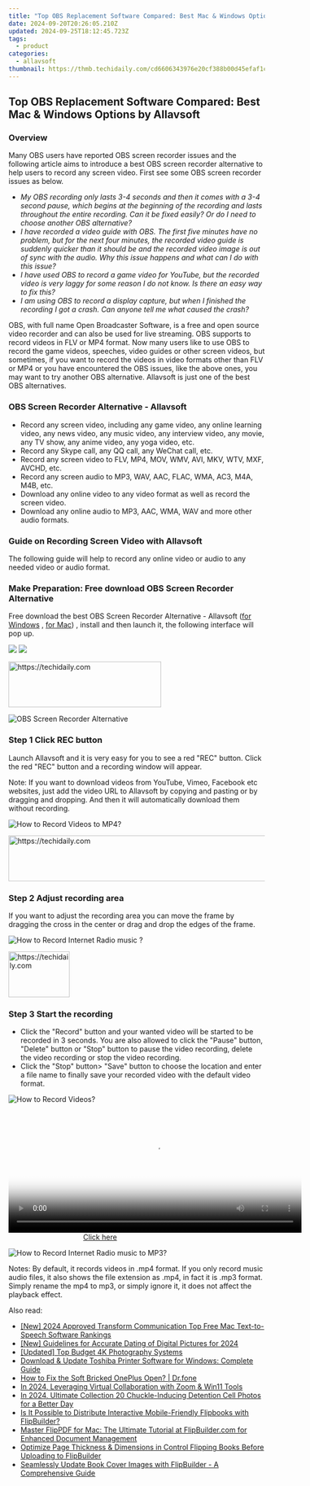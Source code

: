 ```yaml
---
title: "Top OBS Replacement Software Compared: Best Mac & Windows Options by Allavsoft"
date: 2024-09-20T20:26:05.210Z
updated: 2024-09-25T18:12:45.723Z
tags:
  - product
categories:
  - allavsoft
thumbnail: https://thmb.techidaily.com/cd6606343976e20cf388b00d45efaf1c0dc2657ac5579547b5483cbbe74bcc51.jpg
---
```


## Top OBS Replacement Software Compared: Best Mac & Windows Options by Allavsoft

### Overview

Many OBS users have reported OBS screen recorder issues and the following article aims to introduce a best OBS screen recorder alternative to help users to record any screen video. First see some OBS screen recorder issues as below.

* _My OBS recording only lasts 3-4 seconds and then it comes with a 3-4 second pause, which begins at the beginning of the recording and lasts throughout the entire recording. Can it be fixed easily? Or do I need to choose another OBS alternative?_
* _I have recorded a video guide with OBS. The first five minutes have no problem, but for the next four minutes, the recorded video guide is suddenly quicker than it should be and the recorded video image is out of sync with the audio. Why this issue happens and what can I do with this issue?_
* _I have used OBS to record a game video for YouTube, but the recorded video is very laggy for some reason I do not know. Is there an easy way to fix this?_
* _I am using OBS to record a display capture, but when I finished the recording I got a crash. Can anyone tell me what caused the crash?_

OBS, with full name Open Broadcaster Software, is a free and open source video recorder and can also be used for live streaming. OBS supports to record videos in FLV or MP4 format. Now many users like to use OBS to record the game videos, speeches, video guides or other screen videos, but sometimes, if you want to record the videos in video formats other than FLV or MP4 or you have encountered the OBS issues, like the above ones, you may want to try another OBS alternative. Allavsoft is just one of the best OBS alternatives.

### OBS Screen Recorder Alternative - Allavsoft

* Record any screen video, including any game video, any online learning video, any news video, any music video, any interview video, any movie, any TV show, any anime video, any yoga video, etc.
* Record any Skype call, any QQ call, any WeChat call, etc.
* Record any screen video to FLV, MP4, MOV, WMV, AVI, MKV, WTV, MXF, AVCHD, etc.
* Record any screen audio to MP3, WAV, AAC, FLAC, WMA, AC3, M4A, M4B, etc.
* Download any online video to any video format as well as record the screen video.
* Download any online audio to MP3, AAC, WMA, WAV and more other audio formats.

### Guide on Recording Screen Video with Allavsoft

The following guide will help to record any online video or audio to any needed video or audio format.

### Make Preparation: Free download OBS Screen Recorder Alternative

Free download the best OBS Screen Recorder Alternative - Allavsoft ([for Windows](https://tools.techidaily.com/allavsoft/products/) , [for Mac](https://tools.techidaily.com/allavsoft/products/)) , install and then launch it, the following interface will pop up.

[![](https://www.allavsoft.com/how-to/../images/how-to/free-download-win.jpg)](https://tools.techidaily.com/allavsoft/products/) [![](https://www.allavsoft.com/how-to/../images/how-to/free-download-mac.jpg)](https://tools.techidaily.com/allavsoft/products/)

<!-- affiliate ads begin -->
<a href="https://aligracehair.sjv.io/c/5597632/1885999/19272" target="_top" id="1885999">
  <img src="//a.impactradius-go.com/display-ad/19272-1885999" border="0" alt="https://techidaily.com" width="300" height="90"/>
</a>
<img height="0" width="0" src="https://aligracehair.sjv.io/i/5597632/1885999/19272" style="position:absolute;visibility:hidden;" border="0" />
<!-- affiliate ads end -->

![OBS Screen Recorder Alternative](https://www.allavsoft.com/how-to/../images/allavsoft/screen-shot-600.jpg)

### Step 1 Click REC button

Launch Allavsoft and it is very easy for you to see a red "REC" button. Click the red "REC" button and a recording window will appear.

Note: If you want to download videos from YouTube, Vimeo, Facebook etc websites, just add the video URL to Allavsoft by copying and pasting or by dragging and dropping. And then it will automatically download them without recording.

![How to Record Videos to MP4?](https://www.allavsoft.com/how-to/../images/how-to/record-skype-video-calls/click-rec-to-record-videos.jpg)

<!-- affiliate ads begin -->
<a href="https://ursime.pxf.io/c/5597632/2136536/16384" target="_top" id="2136536">
  <img src="//a.impactradius-go.com/display-ad/16384-2136536" border="0" alt="https://techidaily.com" width="728" height="90"/>
</a>
<img height="0" width="0" src="https://ursime.pxf.io/i/5597632/2136536/16384" style="position:absolute;visibility:hidden;" border="0" />
<!-- affiliate ads end -->

### Step 2 Adjust recording area

If you want to adjust the recording area you can move the frame by dragging the cross in the center or drag and drop the edges of the frame.

![How to Record Internet Radio music ?](https://www.allavsoft.com/how-to/../images/how-to/record-skype-video-calls/move-adjust-the-recording-frame.jpg)

<!-- affiliate ads begin -->
<a href="https://aligracehair.sjv.io/c/5597632/2135348/19272" target="_top" id="2135348">
  <img src="//a.impactradius-go.com/display-ad/19272-2135348" border="0" alt="https://techidaily.com" width="120" height="90"/>
</a>
<img height="0" width="0" src="https://aligracehair.sjv.io/i/5597632/2135348/19272" style="position:absolute;visibility:hidden;" border="0" />
<!-- affiliate ads end -->

### Step 3 Start the recording

* Click the "Record" button and your wanted video will be started to be recorded in 3 seconds. You are also allowed to click the "Pause" button, "Delete" button or "Stop" button to pause the video recording, delete the video recording or stop the video recording.
* Click the "Stop" button> "Save" button to choose the location and enter a file name to finally save your recorded video with the default video format.

![How to Record Videos?](https://www.allavsoft.com/how-to/../images/how-to/record-skype-video-calls/click-REC.jpg)

<!-- affiliate ads begin -->
<span id="1983553">
					<video width="576" height="240" style="cursor:pointer"
           poster="//a.impactradius-go.com/display-clicktoplayimage/1983553.png"
           onclick="if(!this.playClicked){this.play();this.setAttribute('controls',true);this.playClicked=true;}">
	   <source src="//a.impactradius-go.com/display-ad/22993-1983553">
	   <img src="//a.impactradius-go.com/display-clicktoplayimage/1983553.png" style="border: none; height: 100%; width: 100%; object-fit: contain">
	</video>
	<div style="width:360px;text-align:center"><a href="javascript:window.open(decodeURIComponent('https%3A%2F%2Fhomestyler.sjv.io%2Fc%2F5597632%2F1983553%2F22993'), '_blank');void(0);">Click here</a></div>
</span>
<img height="0" width="0" src="https://imp.pxf.io/i/5597632/1983553/22993" style="position:absolute;visibility:hidden;" border="0" />
<!-- affiliate ads end -->

![How to Record Internet Radio music to MP3?](https://www.allavsoft.com/how-to/../images/how-to/record-skype-video-calls/click-stop-save-to-finish-recording.jpg)

Notes: By default, it records videos in .mp4 format. If you only record music audio files, it also shows the file extension as .mp4, in fact it is .mp3 format. Simply rename the mp4 to mp3, or simply ignore it, it does not affect the playback effect.

<ins class="adsbygoogle"
     style="display:block"
     data-ad-format="autorelaxed"
     data-ad-client="ca-pub-7571918770474297"
     data-ad-slot="1223367746"></ins>

<ins class="adsbygoogle"
     style="display:block"
     data-ad-client="ca-pub-7571918770474297"
     data-ad-slot="8358498916"
     data-ad-format="auto"
     data-full-width-responsive="true"></ins>

<span class="atpl-alsoreadstyle">Also read:</span>
<div><ul>
<li><a href="https://vp-tips.techidaily.com/new-2024-approved-transform-communication-top-free-mac-text-to-speech-software-rankings/"><u>[New] 2024 Approved Transform Communication Top Free Mac Text-to-Speech Software Rankings</u></a></li>
<li><a href="https://fox-helps.techidaily.com/new-guidelines-for-accurate-dating-of-digital-pictures-for-2024/"><u>[New] Guidelines for Accurate Dating of Digital Pictures for 2024</u></a></li>
<li><a href="https://some-guidance.techidaily.com/updated-top-budget-4k-photography-systems/"><u>[Updated] Top Budget 4K Photography Systems</u></a></li>
<li><a href="https://hardware-help.techidaily.com/download-and-update-toshiba-printer-software-for-windows-complete-guide/"><u>Download & Update Toshiba Printer Software for Windows: Complete Guide</u></a></li>
<li><a href="https://fix-guide.techidaily.com/how-to-fix-the-soft-bricked-oneplus-open-drfone-by-drfone-fix-android-problems-fix-android-problems/"><u>How to Fix the Soft Bricked OnePlus Open? | Dr.fone</u></a></li>
<li><a href="https://extra-guidance.techidaily.com/in-2024-leveraging-virtual-collaboration-with-zoom-and-win11-tools/"><u>In 2024, Leveraging Virtual Collaboration with Zoom & Win11 Tools</u></a></li>
<li><a href="https://facebook-video-recording.techidaily.com/in-2024-ultimate-collection-20-chuckle-inducing-detention-cell-photos-for-a-better-day/"><u>In 2024, Ultimate Collection 20 Chuckle-Inducing Detention Cell Photos for a Better Day</u></a></li>
<li><a href="https://fox-search.techidaily.com/is-it-possible-to-distribute-interactive-mobile-friendly-flipbooks-with-flipbuilder/"><u>Is It Possible to Distribute Interactive Mobile-Friendly Flipbooks with FlipBuilder?</u></a></li>
<li><a href="https://fox-search.techidaily.com/master-flippdf-for-mac-the-ultimate-tutorial-at-flipbuildercom-for-enhanced-document-management/"><u>Master FlipPDF for Mac: The Ultimate Tutorial at FlipBuilder.com for Enhanced Document Management</u></a></li>
<li><a href="https://fox-search.techidaily.com/optimize-page-thickness-and-dimensions-in-control-flipping-books-before-uploading-to-flipbuilder/"><u>Optimize Page Thickness & Dimensions in Control Flipping Books Before Uploading to FlipBuilder</u></a></li>
<li><a href="https://fox-search.techidaily.com/seamlessly-update-book-cover-images-with-flipbuilder-a-comprehensive-guide/"><u>Seamlessly Update Book Cover Images with FlipBuilder - A Comprehensive Guide</u></a></li>
</ul></div>

